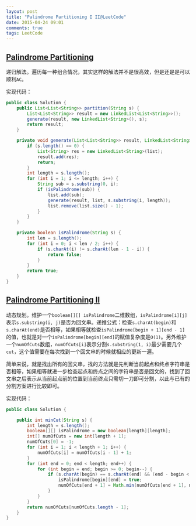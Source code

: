 ```yaml
---
layout: post
title: "Palindrome Partitioning I II@LeetCode"
date: 2015-04-24 09:01
comments: true
tags: LeetCode
---
```

## [Palindrome Partitioning](https://leetcode.com/problems/palindrome-partitioning/)

<!-- more -->

递归解法。遍历每一种组合情况，其实这样的解法并不是很高效，但是还是是可以顺利`AC`。

实现代码：

``` java
public class Solution {
    public List<List<String>> partition(String s) {
        List<List<String>> result = new LinkedList<List<String>>();
        generate(result, new LinkedList<String>(), s);
        return result;
    }

    private void generate(List<List<String>> result, LinkedList<String> list, String s) {
        if (s.length() == 0) {
            List<String> res = new LinkedList<String>(list);
            result.add(res);
            return;
        }
        int length = s.length();
        for (int i = 1; i <= length; i++) {
            String sub = s.substring(0, i);
            if (isPalindrome(sub)) {
                list.add(sub);
                generate(result, list, s.substring(i, length));
                list.remove(list.size() - 1);
            }
        }
    }

    private boolean isPalindrome(String s) {
        int len = s.length();
        for (int i = 0; i < len / 2; i++) {
            if (s.charAt(i) != s.charAt(len - 1 - i)) {
                return false;
            }
        }
        return true;
    }
}
```

## [Palindrome Partitioning II](https://leetcode.com/problems/palindrome-partitioning-ii/)

动态规划。维护一个`boolean[][] isPalindrome`二维数组，`isPalindrome[i][j]`表示`s.substring(i, j)`是否为回文串。递推公式：检查`s.charAt(begin)`和`s.charAt(end)`是否相等，如果相等就检查`isPalindrome[begin + 1][end - 1]`的值，也就是对一个`isPalindrome[begin][end]`的赋值复杂度是`O(1)`。另外维护一个`numOfCuts`数组，`numOfCuts[i]`表示分割`s.substring(1, i)`最少需要几个`cut`，这个值需要在每次找到一个回文串的时候就相应的更新一遍。

简单来说，就是找出所有的回文串，找的方法就是先判断当前起点和终点字符串是否相等，如果相等就进一步检查起点和终点之间的字符串是否是回文的，找到了回文串之后表示从当前起点前的位置到当前终点只需切一刀即可分割，以此与已有的分割方案进行比较即可。

实现代码：

``` java
public class Solution {

    public int minCut(String s) {
        int length = s.length();
        boolean[][] isPalindrome = new boolean[length][length];
        int[] numOfCuts = new int[length + 1];
        numOfCuts[0] = -1;
        for (int i = 1; i < length + 1; i++) {
            numOfCuts[i] = numOfCuts[i - 1] + 1;
        }
        for (int end = 0; end < length; end++) {
            for (int begin = end; begin >= 0; begin--) {
                if (s.charAt(begin) == s.charAt(end) && (end - begin < 2 || isPalindrome[begin + 1][end - 1])) {
                    isPalindrome[begin][end] = true;
                    numOfCuts[end + 1] = Math.min(numOfCuts[end + 1], numOfCuts[begin] + 1);
                }
            }
        }
        return numOfCuts[numOfCuts.length - 1];
    }
}
```